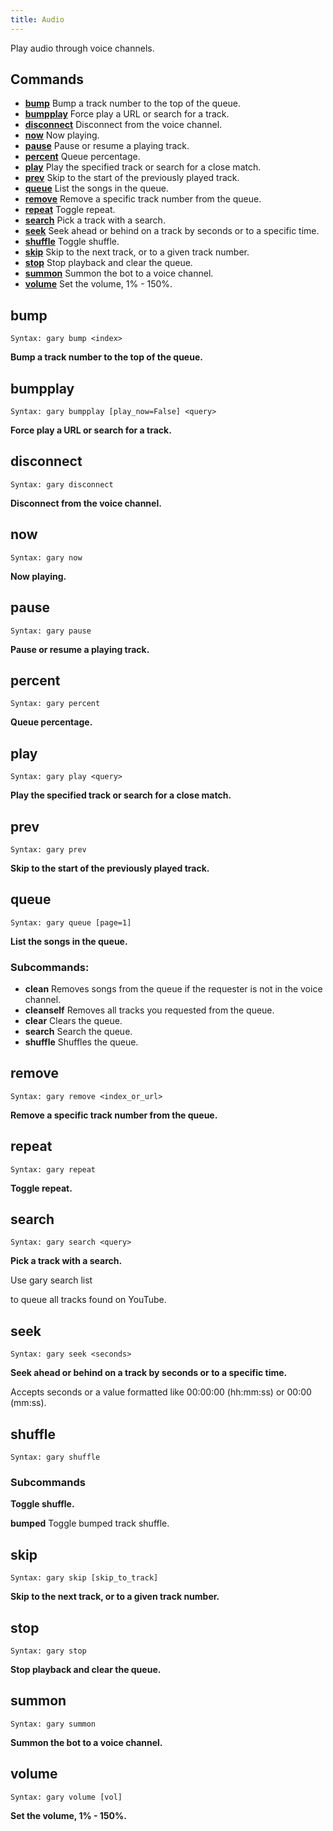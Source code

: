 ```yaml
---
title: Audio
---
```


Play audio through voice channels.

## Commands
- **[bump](#bump)** Bump a track number to the top of the queue.
- **[bumpplay](#bumpplay)** Force play a URL or search for a track.
- **[disconnect](#disconnect)** Disconnect from the voice channel.
- **[now](#now)** Now playing.
- **[pause](#pause)** Pause or resume a playing track.
- **[percent](#percent)** Queue percentage.
- **[play](#play)** Play the specified track or search for a close match.
- **[prev](#prev)** Skip to the start of the previously played track.
- **[queue](#queue)** List the songs in the queue.
- **[remove](#remove)** Remove a specific track number from the queue.
- **[repeat](#repeat)** Toggle repeat.
- **[search](#search)** Pick a track with a search.
- **[seek](#seek)** Seek ahead or behind on a track by seconds or to a specific time.
- **[shuffle](#shuffle)** Toggle shuffle.
- **[skip](#skip)** Skip to the next track, or to a given track number.
- **[stop](#stop)** Stop playback and clear the queue.
- **[summon](#summon)** Summon the bot to a voice channel.
- **[volume](#volume)** Set the volume, 1% - 150%.

## bump
```
Syntax: gary bump <index>
```
**Bump a track number to the top of the queue.**
## bumpplay
```
Syntax: gary bumpplay [play_now=False] <query>
```
**Force play a URL or search for a track.**

## disconnect
```
Syntax: gary disconnect 
```
**Disconnect from the voice channel.**
## now
```
Syntax: gary now 
```
**Now playing.**
## pause
```
Syntax: gary pause 
```
**Pause or resume a playing track.**
## percent
```
Syntax: gary percent 
```
**Queue percentage.**
## play
```
Syntax: gary play <query>
```
**Play the specified track or search for a close match.**
## prev
```
Syntax: gary prev 
```
**Skip to the start of the previously played track.**
## queue
```
Syntax: gary queue [page=1]
```
**List the songs in the queue.**
### Subcommands:
- **clean** Removes songs from the queue if the requester is not in the voice channel.
- **cleanself** Removes all tracks you requested from the queue.
- **clear** Clears the queue.
- **search** Search the queue.
- **shuffle** Shuffles the queue.
## remove
```
Syntax: gary remove <index_or_url>
```
**Remove a specific track number from the queue.**
## repeat
```
Syntax: gary repeat
```
**Toggle repeat.**
## search
```
Syntax: gary search <query>
```
**Pick a track with a search.**

Use gary search list <search term> to queue all tracks found on YouTube.
## seek
```
Syntax: gary seek <seconds>
```
**Seek ahead or behind on a track by seconds or to a specific time.**

Accepts seconds or a value formatted like 00:00:00 (hh:mm:ss) or 00:00 (mm:ss).
## shuffle
```
Syntax: gary shuffle
```
### Subcommands
**Toggle shuffle.**

**bumped** Toggle bumped track shuffle.
## skip
```
Syntax: gary skip [skip_to_track]
```
**Skip to the next track, or to a given track number.**
## stop
```
Syntax: gary stop 
```
**Stop playback and clear the queue.**
## summon
```
Syntax: gary summon
```
**Summon the bot to a voice channel.**
## volume
```
Syntax: gary volume [vol]
```
**Set the volume, 1% - 150%.**
